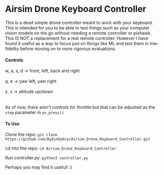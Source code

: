 # Airsim Drone Keyboard Controller
This is a dead simple drone controller meant to work with your keyboard. 
This is intended for you to be able to test things such as your computer vision models on the go without needing a remote controller or pixhawk. 
This IS NOT a replacement for a real remote controller. However I have found it useful as a way to focus just on things like ML and test them in low-fidelity before moving on to more rigorous evaluations. 
<br>
#### Controls
w, a, s, d -> front, left, back and right<br><br>
q, e -> yaw left, yaw right<br><br>
z, x -> altitude up/down<br><br>
<br>
As of now, there aren't controls for throttle but that can be adjusted as the `step` parameter in `on_press()`
<br>

#### To Use
Clone the repo: 
`git clone https://github.com/AydinGokce/Airsim_Drone_Keyboard_Controller.git`

cd into the repo: 
`cd Airsim_Drone_Keyboard_Controller`

Run controller.py: 
`python3 controller.py`

Perhaps you may find it useful! :)


